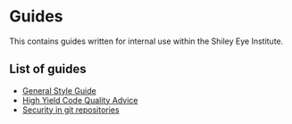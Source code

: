 # Guides

This contains guides written for internal use within the Shiley Eye Institute.

## List of guides

* [General Style Guide](/guides/general-style-guide.MD)
* [High Yield Code Quality Advice](/guides/high-yield-code-quality-advice.MD)
* [Security in git repositories](/guides/security-in-git-repos.MD)